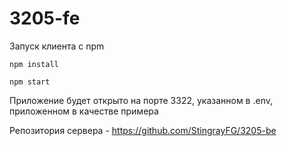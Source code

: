 # 3205-fe

Запуск клиента с npm

```npm install```

```npm start```


Приложение будет открыто на порте 3322, указанном в .env, приложенном в качестве примера

Репозитория сервера - https://github.com/StingrayFG/3205-be
